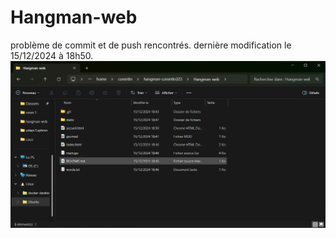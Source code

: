 # Hangman-web
problème de commit et de push rencontrés.
dernière modification le 15/12/2024 à 18h50.
![preuve](preuve_hangman.png)